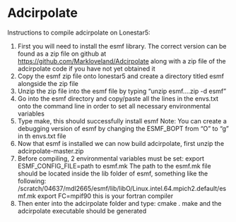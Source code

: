 # Adcirpolate
Instructions to compile adcirpolate on Lonestar5:
1.	First you will need to install the esmf library. The correct version can be found as a zip file on github at https://github.com/Markloveland/Adcirpolate along with a zip file of the adcirpolate code if you have not yet obtained it
2.	Copy the esmf zip file onto lonestar5 and create a directory titled esmf alongside the zip file
3.	Unzip the zip file into the esmf file by typing “unzip esmf….zip -d esmf”
4.	Go into the esmf directory and copy/paste all the lines in the envs.txt onto the command line in order to set all necessary environmental variables
5.	Type make, this should successfully install esmf
Note: You can create a debugging version of esmf by changing the ESMF_BOPT from “O” to “g” in th envs.txt file
6.	Now that esmf is installed we can now build adcirpolate, first unzip the adcirpolate-master.zip
7.	Before compiling, 2 environmental variables must be set:
export ESMF_CONFIG_FILE=path to esmf.mk
The path to the esmf.mk file should be located inside the lib folder of esmf, something like the following:
 /scratch/04637/mdl2665/esmf/lib/libO/Linux.intel.64.mpich2.default/esmf.mk
export FC=mpif90
this is your fortran compiler
8.	Then enter into the adcirpolate folder and type:
cmake .
make 
and the adcirpolate executable should be generated


